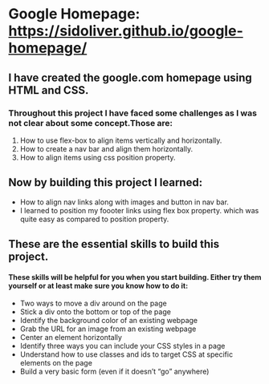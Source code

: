 # Google Homepage: https://sidoliver.github.io/google-homepage/

## I have created the google.com homepage using HTML and CSS.

### Throughout this project I have faced some challenges as I was not clear about some concept.Those are:
1. How to use flex-box to align items vertically and horizontally.
2. How to create a nav bar and align them horizontally.
3. How to align items using css position property.

  ## Now by building this project I learned: 
  * How to align nav links along with images and button in nav bar.
  * I learned to position my foooter links using flex box property. which was quite easy as compared to position property.
  ## These are the essential skills to build this project.
  #### These skills will be helpful for you when you start building. Either try them yourself or at least make sure you know how to do it:

* Two ways to move a div around on the page
* Stick a div onto the bottom or top of the page
* Identify the background color of an existing webpage
* Grab the URL for an image from an existing webpage
* Center an element horizontally
* Identify three ways you can include your CSS styles in a page
* Understand how to use classes and ids to target CSS at specific elements on the page
* Build a very basic form (even if it doesn’t “go” anywhere)
